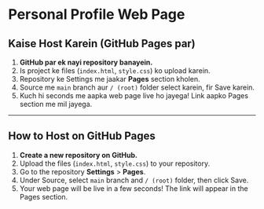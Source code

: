 # Personal Profile Web Page

## Kaise Host Karein (GitHub Pages par)

1. **GitHub par ek nayi repository banayein.**
2. Is project ke files (`index.html`, `style.css`) ko upload karein.
3. Repository ke Settings me jaakar **Pages** section kholen.
4. Source me `main` branch aur `/ (root)` folder select karein, fir Save karein.
5. Kuch hi seconds me aapka web page live ho jayega! Link aapko Pages section me mil jayega.

---

## How to Host on GitHub Pages

1. **Create a new repository on GitHub.**
2. Upload the files (`index.html`, `style.css`) to your repository.
3. Go to the repository **Settings** > **Pages**.
4. Under Source, select `main` branch and `/ (root)` folder, then click Save.
5. Your web page will be live in a few seconds! The link will appear in the Pages section. 
